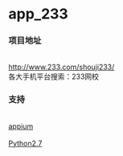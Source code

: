 # app_233

### 项目地址
<br>http://www.233.com/shouji233/
<br>各大手机平台搜索：233网校
### 支持
<br>[appium](http://blog.csdn.net/galen2016/article/details/52633775 )  <br>
<br>[Python2.7](http://blog.csdn.net/whhit111/article/details/51606773 )  <br>


   
